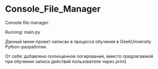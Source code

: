 # Console_File_Manager
Console file manager.

Running: main.py

Данный мини-проект написан в процессе обучения в GeekUniversity Python-разработки.

От себя: добавлено полноценное логирование, вместо предлагаемой при обучении записи действий пользователя через print) 
